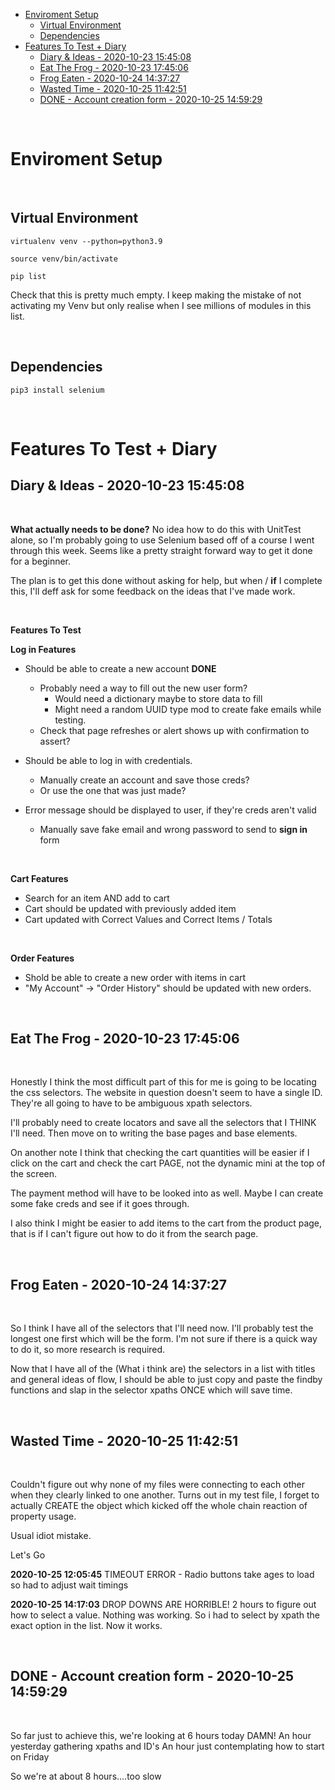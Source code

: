 <!-- note to self> 
- update interpreter in vscode to venv.
- cd into project root on vscode
<!-->

- [Enviroment Setup](#enviroment-setup)
  - [Virtual Environment](#virtual-environment)
  - [Dependencies](#dependencies)
- [Features To Test + Diary](#features-to-test--diary)
  - [Diary & Ideas - 2020-10-23 15:45:08](#diary--ideas---2020-10-23-154508)
  - [Eat The Frog - 2020-10-23 17:45:06](#eat-the-frog---2020-10-23-174506)
  - [Frog Eaten - 2020-10-24 14:37:27](#frog-eaten---2020-10-24-143727)
  - [Wasted Time - 2020-10-25 11:42:51](#wasted-time---2020-10-25-114251)
  - [DONE - Account creation form - 2020-10-25 14:59:29](#done---account-creation-form---2020-10-25-145929)

</br>

# Enviroment Setup

</br>

## Virtual Environment

```
virtualenv venv --python=python3.9
```
```
source venv/bin/activate
```
```
pip list
```
Check that this is pretty much empty. I keep making the mistake of not activating my Venv but only realise when I see millions of modules in this list.

</br>

## Dependencies

```
pip3 install selenium
```

</br>

# Features To Test + Diary

## Diary & Ideas - 2020-10-23 15:45:08

</br>

**What actually needs to be done?**
No idea how to do this with UnitTest alone, so I'm probably going to use Selenium based off of a course I went through this week. Seems like a pretty straight forward way to get it done for a beginner.

The plan is to get this done without asking for help, but when / **if** I complete this, I'll deff ask for some feedback on the ideas that I've made work.

</br>

**Features To Test**

**Log in Features**

- Should be able to create a new account **DONE**
  - Probably need a way to fill out the new user form?
    - Would need a dictionary maybe to store data to fill
    - Might need a random UUID type mod to create fake emails while testing.
  - Check that page refreshes or alert shows up with confirmation to assert? 

- Should be able to log in with credentials.
  - Manually create an account and save those creds?
  - Or use the one that was just made?

- Error message should be displayed to user, if they're creds aren't valid
  - Manually save fake email and wrong password to send to **sign in** form 

</br>

**Cart Features**
- Search for an item AND add to cart
- Cart should be updated with previously added item
- Cart updated with Correct Values and Correct Items / Totals

</br>

**Order Features**
- Shold be able to create a new order with items in cart
- "My Account" -> "Order History" should be updated with new orders.

</br>

## Eat The Frog - 2020-10-23 17:45:06

</br>

Honestly I think the most difficult part of this for me is going to be locating the css selectors. The website in question doesn't seem to have a single ID. They're all going to have to be ambiguous xpath selectors.

I'll probably need to create locators and save all the selectors that I THINK I'll need. Then move on to writing the base pages and base elements.

On another note I think that checking the cart quantities will be easier if I click on the cart and check the cart PAGE, not the dynamic mini at the top of the screen.

The payment method will have to be looked into as well. Maybe I can create some fake creds and see if it goes through.

I also think I might be easier to add items to the cart from the product page, that is if I can't figure out how to do it from the search page.

</br>

## Frog Eaten - 2020-10-24 14:37:27

</br>

So I think I have all of the selectors that I'll need now. I'll probably test the longest one first which will be the form. I'm not sure if there is a quick way to do it, so more research is required.

Now that I have all of the (What i think are) the selectors in a list with titles and general ideas of flow, I should be able to just copy and paste the findby functions and slap in the selector xpaths ONCE which will save time.

</br>

## Wasted Time - 2020-10-25 11:42:51

</br>

Couldn't figure out why none of my files were connecting to each other when they clearly linked to one another. Turns out in my test file, I forget to actually CREATE the object which kicked off the whole chain reaction of property usage.

Usual idiot mistake.

Let's Go

**2020-10-25 12:05:45** TIMEOUT ERROR - Radio buttons take ages to load so had to adjust wait timings

**2020-10-25 14:17:03** DROP DOWNS ARE HORRIBLE! 2 hours to figure out how to select a value. Nothing was working. So i had to select by xpath the exact option in the list. Now it works.

</br>

## DONE - Account creation form - 2020-10-25 14:59:29

</br>

So far just to achieve this, we're looking at 6 hours today DAMN!
An hour yesterday gathering xpaths and ID's
An hour just contemplating how to start on Friday

So we're at about 8 hours....too slow
